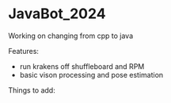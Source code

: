 # JavaBot_2024

Working on changing from cpp to java

 Features:

- run krakens off shuffleboard and RPM
- basic vison processing and pose estimation 

 Things to add:
